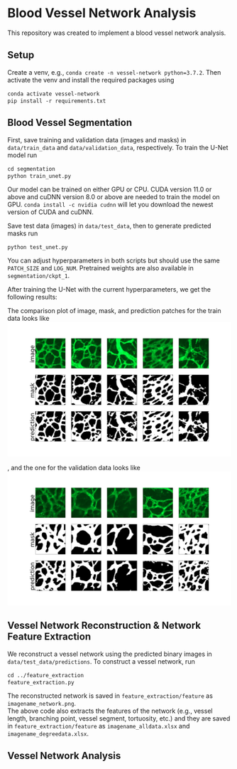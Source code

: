 # Blood Vessel Network Analysis

This repository was created to implement a blood vessel network analysis.

## Setup
Create a venv, e.g., `conda create -n vessel-network python=3.7.2`.
Then activate the venv and install the required packages using 
```
conda activate vessel-network
pip install -r requirements.txt
```

## Blood Vessel Segmentation
First, save training and validation data (images and masks) in `data/train_data` and `data/validation_data`, respectively.
To train the U-Net model run
```
cd segmentation
python train_unet.py
```
Our model can be trained on either GPU or CPU. CUDA version 11.0 or above and cuDNN version 8.0 or above are needed to train the model on GPU.
`conda install -c nvidia cudnn` will let you download the newest version of CUDA and cuDNN.

Save test data (images) in `data/test_data`, then to generate predicted masks run
```
python test_unet.py
```
You can adjust hyperparameters in both scripts but should use the same `PATCH_SIZE` and `LOG_NUM`. Pretrained weights are also available in `segmentation/ckpt_1`.

After training the U-Net with the current hyperparameters, we get the following results:  

The comparison plot of image, mask, and prediction patches for the train data looks like
<img src="data/train_data/comparison_plot.png" width="600">

, and the one for the validation data looks like
<img src="data/validation_data/comparison_plot.png" width="600">


## Vessel Network Reconstruction & Network Feature Extraction
We reconstruct a vessel network using the predicted binary images in `data/test_data/predictions`. To construct a vessel network, run
```
cd ../feature_extraction
feature_extraction.py
```
The reconstructed network is saved in `feature_extraction/feature` as `imagename_network.png`.           
The above code also extracts the features of the network (e.g., vessel length, branching point, vessel segment, tortuosity, etc.) and they are saved in `feature_extraction/feature` as `imagename_alldata.xlsx` and `imagename_degreedata.xlsx`.

## Vessel Network Analysis

